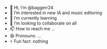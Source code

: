 - 👋 Hi, I’m @baggerr24
- 👀 I’m interested in new IA and music editoring
- 🌱 I’m currently learning 
- 💞️ I’m looking to collaborate on all
- 📫 How to reach me ...
- 😄 Pronouns: ...
- ⚡ Fun fact: nothing

<!---
baggerr24/baggerr24 is a ✨ special ✨ repository because its `README.md` (this file) appears on your GitHub profile.
You can click the Preview link to take a look at your changes.
--->
